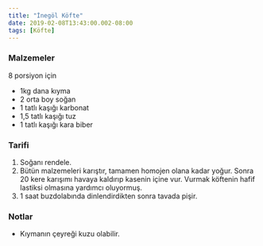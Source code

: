 ```yaml
---
title: "İnegöl Köfte"
date: 2019-02-08T13:43:00.002-08:00
tags: [Köfte]
---
```


### Malzemeler

8 porsiyon için

- 1kg dana kıyma
- 2 orta boy soğan
- 1 tatlı kaşığı karbonat
- 1,5 tatlı kaşığı tuz
- 1 tatlı kaşığı kara biber

### Tarifi

1. Soğanı rendele.
2. Bütün malzemeleri karıştır, tamamen homojen olana kadar yoğur. Sonra 20 kere karışımı havaya kaldırıp kasenin içine vur. Vurmak köftenin hafif lastiksi olmasına yardımcı oluyormuş.
3. 1 saat buzdolabında dinlendirdikten sonra tavada pişir.

### Notlar

- Kıymanın çeyreği kuzu olabilir.
